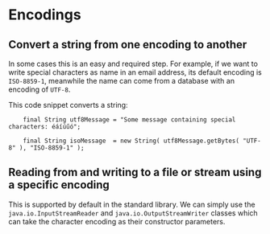# Encodings #

## Convert a string from one encoding to another ##
In some cases this is an easy and required step. For example, if we want to write special characters as name in an email address, its default encoding is `ISO-8859-1`, meanwhile the name can come from a database with an encoding of `UTF-8`.

This code snippet converts a string:
```
    final String utf8Message = "Some message containing special characters: éáíúűó";
    
    final String isoMessage  = new String( utf8Message.getBytes( "UTF-8" ), "ISO-8859-1" );
```

## Reading from and writing to a file or stream using a specific encoding ##
This is supported by default in the standard library. We can simply use the `java.io.InputStreamReader` and `java.io.OutputStreamWriter` classes which can take the character encoding as their constructor parameters.